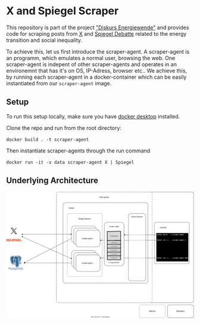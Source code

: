 # X and Spiegel Scraper
This repository is part of the project ["Diskurs Energiewende"](https://jonasrieger.github.io/2024/09/03/bmwk.html) and provides code for scraping posts from [X](https://X.com) and [Spiegel Debatte](https://www.spiegel.de/debatten) related to the energy transition and social inequality.

To achieve this, let us first introduce the scraper-agent. A scraper-agent is an programm, which emulates a normal user, browsing the web. One scraper-agent is indepent of other scraper-agents and operates in an environemnt that has it's on OS, IP-Adress, browser etc.. We achieve this, by running each scraper-agent in a docker-container which can be easily instantiated from our `scraper-agent` image.

## Setup
To run this setup locally, make sure you have [docker desktop](https://www.docker.com/) installed.

Clone the repo and run from the root directory:
```
docker build . -t scraper-agent
```
Then instantiate scraper-agents through the run command
```
docker run -it -v data scraper-agent X | Spiegel
```

## Underlying Architecture
![Software-Architecture](./assets/architecture.svg)

